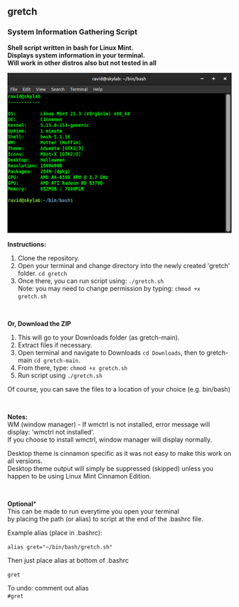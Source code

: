 ## gretch   
### System Information Gathering Script  

**Shell script written in bash for Linux Mint.**  
**Displays system information in your terminal.**   
**Will work in other distros also but not tested in all**  


![screenshot](screenshot.png)
<br />

**Instructions:**

1. Clone the repository.
2. Open your terminal and change directory into the newly created 'gretch' folder. `cd gretch`
3. Once there, you can run script using: `./gretch.sh`  
Note: you may need to change permission by typing: `chmod +x gretch.sh`    

<br />

**Or, Download the ZIP**    
1. This will go to your Downloads folder (as gretch-main).  
2. Extract files if necessary.  
3. Open terminal and navigate to Downloads `cd Downloads`, then to gretch-main `cd gretch-main`.  
4. From there, type: `chmod +x gretch.sh`     
5. Run script using `./gretch.sh`  

Of course, you can save the files to a location of your choice (e.g. bin/bash)

<br />

**Notes:**  
WM (window manager) - If wmctrl is not installed, error message will display: 'wmctrl not installed'.  
If you choose to install wmctrl, window manager will display normally.  

Desktop theme is cinnamon specific as it was not easy to make this work on all versions.  
Desktop theme output will simply be suppressed (skipped) unless you happen to be using Linux Mint Cinnamon Edition.  

<br />

**Optional***  
This can be made to run everytime you open your terminal  
by placing the path (or alias) to script at the end of the .bashrc file.  

Example alias (place in .bashrc):  

`alias gret="~/bin/bash/gretch.sh"`  

Then just place alias at bottom of .bashrc  

`gret`  

To undo: comment out alias  
`#gret`  

<br />  

